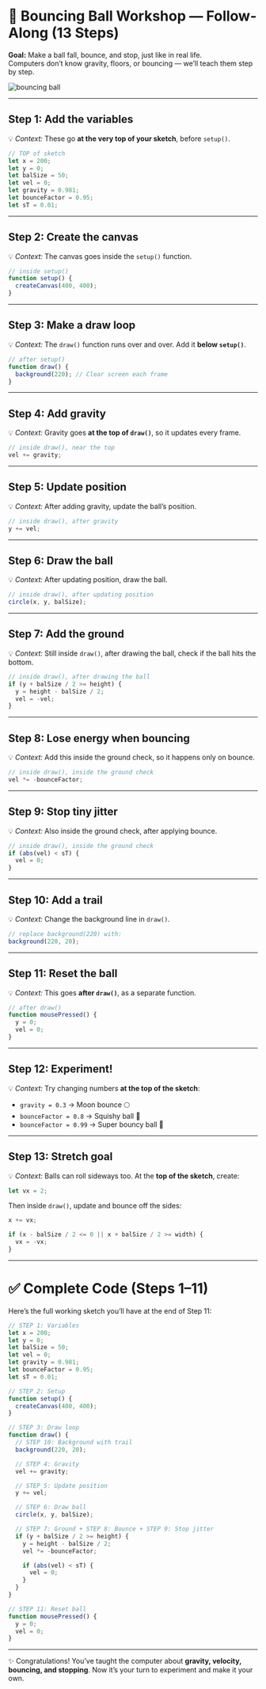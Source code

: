 # 🏀 Bouncing Ball Workshop — Follow-Along (13 Steps)

**Goal:** Make a ball fall, bounce, and stop, just like in real life.  
Computers don’t know gravity, floors, or bouncing — we’ll teach them step by step.  

![bouncing ball](https://media0.giphy.com/media/v1.Y2lkPTc5MGI3NjExZjBza3NmYzhra2piYW9meWo1bWswMTdvNmd4bjZjaWEzNWE1MWtnOCZlcD12MV9pbnRlcm5hbF9naWZfYnlfaWQmY3Q9Zw/GGjE4LAJ2uzGiwdk55/giphy.gif)

---

## Step 1: Add the variables  
💡 *Context:* These go **at the very top of your sketch**, before `setup()`.  

```javascript
// TOP of sketch
let x = 200;     
let y = 0;       
let balSize = 50;
let vel = 0;     
let gravity = 0.981; 
let bounceFactor = 0.95; 
let sT = 0.01;   
```

---

## Step 2: Create the canvas  
💡 *Context:* The canvas goes inside the `setup()` function.  

```javascript
// inside setup()
function setup() {
  createCanvas(400, 400);
}
```

---

## Step 3: Make a draw loop  
💡 *Context:* The `draw()` function runs over and over. Add it **below `setup()`**.  

```javascript
// after setup()
function draw() {
  background(220); // Clear screen each frame
}
```

---

## Step 4: Add gravity  
💡 *Context:* Gravity goes **at the top of `draw()`**, so it updates every frame.  

```javascript
// inside draw(), near the top
vel += gravity;
```

---

## Step 5: Update position  
💡 *Context:* After adding gravity, update the ball’s position.  

```javascript
// inside draw(), after gravity
y += vel;
```

---

## Step 6: Draw the ball  
💡 *Context:* After updating position, draw the ball.  

```javascript
// inside draw(), after updating position
circle(x, y, balSize);
```

---

## Step 7: Add the ground  
💡 *Context:* Still inside `draw()`, after drawing the ball, check if the ball hits the bottom.  

```javascript
// inside draw(), after drawing the ball
if (y + balSize / 2 >= height) {
  y = height - balSize / 2;
  vel = -vel;
}
```

---

## Step 8: Lose energy when bouncing  
💡 *Context:* Add this inside the ground check, so it happens only on bounce.  

```javascript
// inside draw(), inside the ground check
vel *= -bounceFactor;
```

---

## Step 9: Stop tiny jitter  
💡 *Context:* Also inside the ground check, after applying bounce.  

```javascript
// inside draw(), inside the ground check
if (abs(vel) < sT) {
  vel = 0;
}
```

---

## Step 10: Add a trail  
💡 *Context:* Change the background line in `draw()`.  

```javascript
// replace background(220) with:
background(220, 20);
```

---

## Step 11: Reset the ball  
💡 *Context:* This goes **after `draw()`**, as a separate function.  

```javascript
// after draw()
function mousePressed() {
  y = 0;
  vel = 0;
}
```

---

## Step 12: Experiment!  
💡 *Context:* Try changing numbers **at the top of the sketch**:  
- `gravity = 0.3` → Moon bounce 🌕  
- `bounceFactor = 0.8` → Squishy ball 🏐  
- `bounceFactor = 0.99` → Super bouncy ball 🏀  

---

## Step 13: Stretch goal  
💡 *Context:* Balls can roll sideways too. At the **top of the sketch**, create:  

```javascript
let vx = 2;
```

Then inside `draw()`, update and bounce off the sides:  

```javascript
x += vx;

if (x - balSize / 2 <= 0 || x + balSize / 2 >= width) {
  vx = -vx;
}
```

---

# ✅ Complete Code (Steps 1–11)

Here’s the full working sketch you’ll have at the end of Step 11:

```javascript
// STEP 1: Variables
let x = 200;     
let y = 0;       
let balSize = 50;
let vel = 0;     
let gravity = 0.981; 
let bounceFactor = 0.95; 
let sT = 0.01;   

// STEP 2: Setup
function setup() {
  createCanvas(400, 400);
}

// STEP 3: Draw loop
function draw() {
  // STEP 10: Background with trail
  background(220, 20);

  // STEP 4: Gravity
  vel += gravity;

  // STEP 5: Update position
  y += vel;

  // STEP 6: Draw ball
  circle(x, y, balSize);

  // STEP 7: Ground + STEP 8: Bounce + STEP 9: Stop jitter
  if (y + balSize / 2 >= height) {
    y = height - balSize / 2;
    vel *= -bounceFactor;

    if (abs(vel) < sT) {
      vel = 0;
    }
  }
}

// STEP 11: Reset ball
function mousePressed() {
  y = 0;
  vel = 0;
}
```

---

✨ Congratulations! You’ve taught the computer about **gravity, velocity, bouncing, and stopping**. Now it’s your turn to experiment and make it your own.
